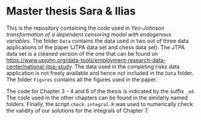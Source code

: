 # Master thesis Sara & Ilias
This is the repository containing the code used in *Yeo-Johnson transformation of a dependent censoring model with endogenous variables*. The folder `Data` contains the data used in two out of three data applications of the paper (JTPA data set and chess data set). The JTPA data set is a cleaned version of the one that can be found on https://www.upjohn.org/data-tools/employment-research-data-center/national-jtpa-study. The data used in the competing risks data application is not freely available and hence not included in the `Data` folder. The folder `Figures` contains all the figures used in the paper.

The code for Chapter 3 - 4 and 6 of the thesis is indicated by the suffix `_ad`. The code used in the other chapters can be found in the similarly named folders. Finally, the script `check.integral.R` was used to numerically check the validity of our solutions for the integrals of Chapter 7.
